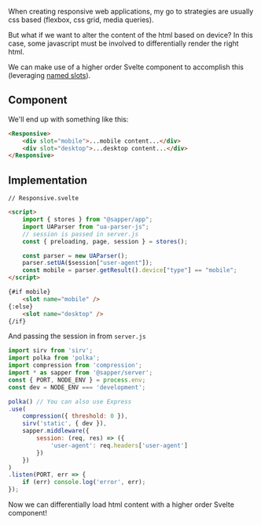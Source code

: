 When creating responsive web applications, my go to strategies are usually css based (flexbox, css grid, media queries). 

But what if we want to alter the content of the html based on device? In this case, some javascript must be involved to differentially render the right html.

We can make use of a higher order Svelte component to accomplish this (leveraging [named slots](https://svelte.dev/tutorial/named-slots)). 

## Component

We'll end up with something like this:

```html
<Responsive>
	<div slot="mobile">...mobile content...</div>
	<div slot="desktop">...desktop content...</div>
</Responsive>
```

## Implementation

`// Responsive.svelte`
```html
<script>
	import { stores } from "@sapper/app";
	import UAParser from "ua-parser-js";
	// session is passed in server.js
	const { preloading, page, session } = stores();

	const parser = new UAParser();
	parser.setUA($session["user-agent"]);
	const mobile = parser.getResult().device["type"] == "mobile";
</script>

{#if mobile}
	<slot name="mobile" />
{:else}
	<slot name="desktop" />
{/if}
```

And passing the session in from `server.js`
```javascript
import sirv from 'sirv';
import polka from 'polka';
import compression from 'compression';
import * as sapper from '@sapper/server';
const { PORT, NODE_ENV } = process.env;
const dev = NODE_ENV === 'development';

polka() // You can also use Express
.use(
	compression({ threshold: 0 }),
	sirv('static', { dev }),
	sapper.middleware({
		session: (req, res) => ({
			'user-agent': req.headers['user-agent']
		})
	})
)
.listen(PORT, err => {
	if (err) console.log('error', err);
});
```

Now we can differentially load html content with a higher order Svelte component!